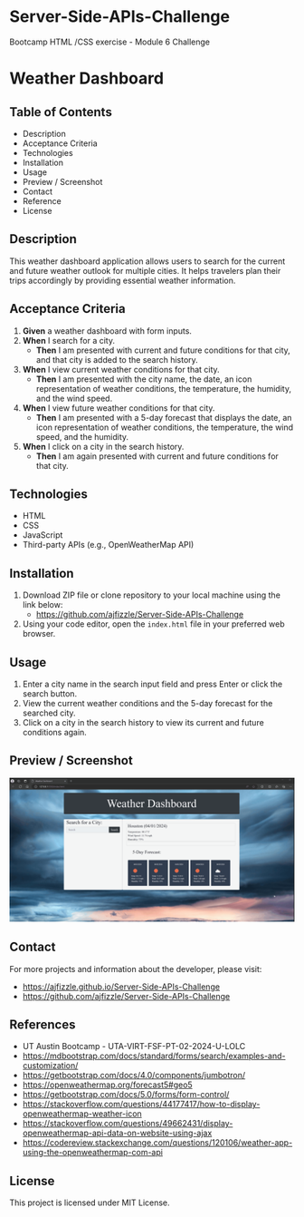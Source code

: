 # Server-Side-APIs-Challenge
Bootcamp HTML /CSS exercise - Module 6 Challenge

# Weather Dashboard

## Table of Contents
- Description
- Acceptance Criteria
- Technologies
- Installation
- Usage
- Preview / Screenshot
- Contact
- Reference
- License

## Description
This weather dashboard application allows users to search for the current and future weather outlook for multiple cities. It helps travelers plan their trips accordingly by providing essential weather information.

## Acceptance Criteria
1. **Given** a weather dashboard with form inputs.
2. **When** I search for a city.
   - **Then** I am presented with current and future conditions for that city, and that city is added to the search history.
3. **When** I view current weather conditions for that city.
   - **Then** I am presented with the city name, the date, an icon representation of weather conditions, the temperature, the humidity, and the wind speed.
4. **When** I view future weather conditions for that city.
   - **Then** I am presented with a 5-day forecast that displays the date, an icon representation of weather conditions, the temperature, the wind speed, and the humidity.
5. **When** I click on a city in the search history.
   - **Then** I am again presented with current and future conditions for that city.

## Technologies
- HTML
- CSS
- JavaScript
- Third-party APIs (e.g., OpenWeatherMap API)

## Installation
1. Download ZIP file or clone repository to your local machine using the link below:
   - https://github.com/ajfizzle/Server-Side-APIs-Challenge
2. Using your code editor, open the `index.html` file in your preferred web browser. 

## Usage
1. Enter a city name in the search input field and press Enter or click the search button.
2. View the current weather conditions and the 5-day forecast for the searched city.
3. Click on a city in the search history to view its current and future conditions again.

## Preview / Screenshot
![alt text](weather-board.gif)

## Contact
For more projects and information about the developer, please visit:
 - https://ajfizzle.github.io/Server-Side-APIs-Challenge
 - https://github.com/ajfizzle/Server-Side-APIs-Challenge

## References
- UT Austin Bootcamp - UTA-VIRT-FSF-PT-02-2024-U-LOLC
- https://mdbootstrap.com/docs/standard/forms/search/examples-and-customization/
- https://getbootstrap.com/docs/4.0/components/jumbotron/
- https://openweathermap.org/forecast5#geo5
- https://getbootstrap.com/docs/5.0/forms/form-control/
- https://stackoverflow.com/questions/44177417/how-to-display-openweathermap-weather-icon
- https://stackoverflow.com/questions/49662431/display-openweathermap-api-data-on-website-using-ajax
- https://codereview.stackexchange.com/questions/120106/weather-app-using-the-openweathermap-com-api

## License
This project is licensed under MIT License.

